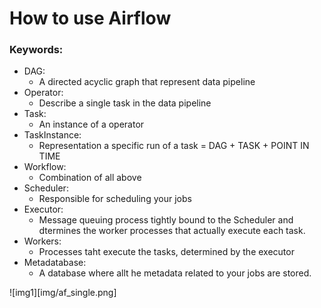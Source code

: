 # How to use Airflow 

### Keywords:
- DAG:
  - A directed acyclic graph that represent data pipeline
- Operator:
  - Describe a single task in the data pipeline 
- Task:
  - An instance of a operator 
- TaskInstance:
  - Representation a specific run of a task = DAG + TASK + POINT IN TIME
- Workflow:
  - Combination of all above 
- Scheduler:
  - Responsible for scheduling your jobs
- Executor:
  - Message queuing process tightly bound to the Scheduler and dtermines the worker processes that actually execute each task. 
- Workers:
  - Processes taht execute the tasks, determined by the executor
- Metadatabase:
  - A database where allt he metadata related to your jobs are stored.

![img1][img/af_single.png]
